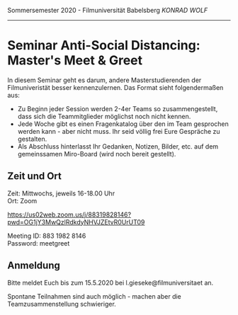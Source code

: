 Sommersemester 2020 - Filmuniversität Babelsberg *KONRAD WOLF*

---

# Seminar Anti-Social Distancing: Master's Meet & Greet

In diesem Seminar geht es darum, andere Masterstudierenden der Filmuniveristät besser kennenzulernen. Das Format sieht folgendermaßen aus:

- Zu Beginn jeder Session werden 2-4er Teams so zusammengestellt, dass sich die Teammitglieder möglichst noch nicht kennen.
- Jede Woche gibt es einen Fragenkatalog über den im Team gesprochen werden kann - aber nicht muss. Ihr seid völlig frei Eure Gespräche zu gestalten.
- Als Abschluss hinterlasst Ihr Gedanken, Notizen, Bilder, etc. auf dem gemeinssamen Miro-Board (wird noch bereit gestellt).

## Zeit und Ort

Zeit: Mittwochs, jeweils 16-18.00 Uhr  
Ort: Zoom  

https://us02web.zoom.us/j/88319828146?pwd=OG1jY3MwQzlRdkdyNHVJZEtvR0UrUT09  

Meeting ID: 883 1982 8146  
Password: meetgreet  

## Anmeldung

Bitte meldet Euch bis zum 15.5.2020 bei l.gieseke@filmuniversitaet an.  

Spontane Teilnahmen sind auch möglich - machen aber die Teamzusammenstellung schwieriger.
